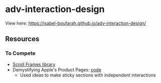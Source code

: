 # adv-interaction-design
View here: https://isabel-boufarah.github.io/adv-interaction-design/

## Resources
### To Compete
- [Scroll Frames library](https://olivier3lanc.github.io/Scroll-Frames/)
- Demystifying Apple's Product Pages: [code](https://github.com/weimingw/weiming-demystify-apple)
  - Used ideas to make sticky sections with independent interactions
